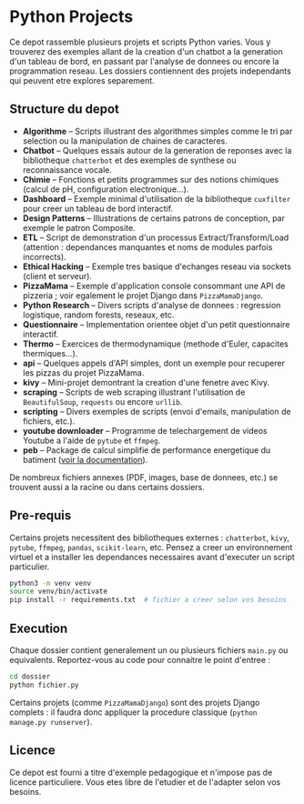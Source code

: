 # Python Projects

Ce depot rassemble plusieurs projets et scripts Python varies. Vous y trouverez des exemples allant de la creation d'un chatbot a la generation d'un tableau de bord, en passant par l'analyse de donnees ou encore la programmation reseau. Les dossiers contiennent des projets independants qui peuvent etre explores separement.

## Structure du depot

- **Algorithme** – Scripts illustrant des algorithmes simples comme le tri par selection ou la manipulation de chaines de caracteres.
- **Chatbot** – Quelques essais autour de la generation de reponses avec la bibliotheque `chatterbot` et des exemples de synthese ou reconnaissance vocale.
- **Chimie** – Fonctions et petits programmes sur des notions chimiques (calcul de pH, configuration electronique…).
- **Dashboard** – Exemple minimal d'utilisation de la bibliotheque `cuxfilter` pour creer un tableau de bord interactif.
- **Design Patterns** – Illustrations de certains patrons de conception, par exemple le patron Composite.
- **ETL** – Script de demonstration d'un processus Extract/Transform/Load (attention : dependances manquantes et noms de modules parfois incorrects).
- **Ethical Hacking** – Exemple tres basique d'echanges reseau via sockets (client et serveur).
- **PizzaMama** – Exemple d'application console consommant une API de pizzeria ; voir egalement le projet Django dans `PizzaMamaDjango`.
- **Python Research** – Divers scripts d'analyse de donnees : regression logistique, random forests, reseaux, etc.
- **Questionnaire** – Implementation orientee objet d'un petit questionnaire interactif.
- **Thermo** – Exercices de thermodynamique (methode d'Euler, capacites thermiques…).
- **api** – Quelques appels d'API simples, dont un exemple pour recuperer les pizzas du projet PizzaMama.
- **kivy** – Mini-projet demontrant la creation d'une fenetre avec Kivy.
- **scraping** – Scripts de web scraping illustrant l'utilisation de `BeautifulSoup`, `requests` ou encore `urllib`.
- **scripting** – Divers exemples de scripts (envoi d'emails, manipulation de fichiers, etc.).
- **youtube downloader** – Programme de telechargement de videos Youtube a l'aide de `pytube` et `ffmpeg`.
- **peb** – Package de calcul simplifie de performance energetique du batiment ([voir la documentation](peb/README.md)).

De nombreux fichiers annexes (PDF, images, base de donnees, etc.) se trouvent aussi a la racine ou dans certains dossiers.

## Pre-requis

Certains projets necessitent des bibliotheques externes : `chatterbot`, `kivy`, `pytube`, `ffmpeg`, `pandas`, `scikit-learn`, etc. Pensez a creer un environnement virtuel et a installer les dependances necessaires avant d'executer un script particulier.

```bash
python3 -m venv venv
source venv/bin/activate
pip install -r requirements.txt  # fichier a creer selon vos besoins
```

## Execution

Chaque dossier contient generalement un ou plusieurs fichiers `main.py` ou equivalents. Reportez-vous au code pour connaitre le point d'entree :

```bash
cd dossier
python fichier.py
```

Certains projets (comme `PizzaMamaDjango`) sont des projets Django complets : il faudra donc appliquer la procedure classique (`python manage.py runserver`).

## Licence

Ce depot est fourni a titre d'exemple pedagogique et n'impose pas de licence particuliere. Vous etes libre de l'etudier et de l'adapter selon vos besoins.

